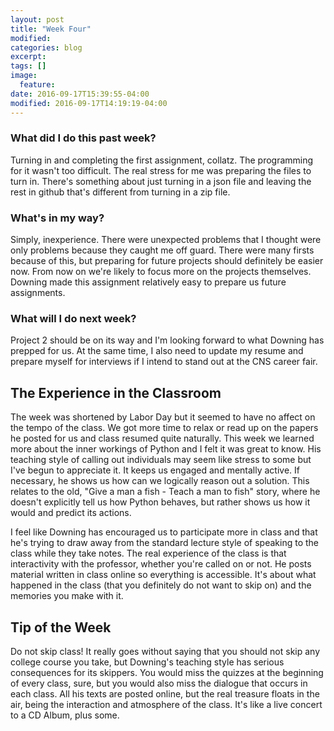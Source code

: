 ```yaml
---
layout: post
title: "Week Four"
modified:
categories: blog
excerpt:
tags: []
image:
  feature:
date: 2016-09-17T15:39:55-04:00
modified: 2016-09-17T14:19:19-04:00
---
```

### What did I do this past week?
Turning in and completing the first assignment, collatz. The programming for it wasn't too difficult. The real stress for me was preparing the files to turn in. There's something about just turning in a json file and leaving the rest in github that's different from turning in a zip file. 

### What's in my way?
Simply, inexperience. There were unexpected problems that I thought were only problems because they caught me off guard. There were many firsts because of this, but preparing for future projects should definitely be easier now. From now on we're likely to focus more on the projects themselves. Downing made this assignment relatively easy to prepare us future assignments.

### What will I do next week?
Project 2 should be on its way and I'm looking forward to what Downing has prepped for us. At the same time, I also need to update my resume and prepare myself for interviews if I intend to stand out at the CNS career fair.

## The Experience in the Classroom
The week was shortened by Labor Day but it seemed to have no affect on the tempo of the class. We got more time to relax or read up on the papers he posted for us and class resumed quite naturally. This week we learned more about the inner workings of Python and I felt it was great to know. His teaching style of calling out individuals may seem like stress to some but I've begun to appreciate it. It keeps us engaged and mentally active. If necessary, he shows us how can we logically reason out a solution. This relates to the old, "Give a man a fish - Teach a man to fish" story, where he doesn't explicitly tell us how Python behaves, but rather shows us how it would and predict its actions.

I feel like Downing has encouraged us to participate more in class and that he's trying to draw away from the standard lecture style of speaking to the class while they take notes. The real experience of the class is that interactivity with the professor, whether you're called on or not. He posts material written in class online so everything is accessible. It's about what happened in the class (that you definitely do not want to skip on) and the memories you make with it.

## Tip of the Week
Do not skip class! It really goes without saying that you should not skip any college course you take, but Downing's teaching style has serious consequences for its skippers. You would miss the quizzes at the beginning of every class, sure, but you would also miss the dialogue that occurs in each class. All his texts are posted online, but the real treasure floats in the air, being the interaction and atmosphere of the class. It's like a live concert to a CD Album, plus some.
